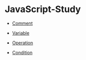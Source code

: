 # JavaScript-Study

* [Comment](https://github.com/Hyuk/JavaScript-Study/blob/master/javascript-basics/comment.md)

* [Variable](https://github.com/Hyuk/JavaScript-Study/blob/master/javascript-basics/variable.md)

* [Operation](https://github.com/Hyuk/JavaScript-Study/blob/master/javascript-basics/operation.md)

* [Condition](https://github.com/Hyuk/JavaScript-Study/blob/master/javascript-basics/condition.md)